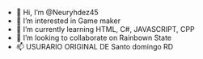 - 👋 Hi, I’m @Neuryhdez45
- 👀 I’m interested in Game maker
- 🌱 I’m currently learning HTML, C#, JAVASCRIPT, CPP
- 💞️ I’m looking to collaborate on Rainbown State
- 📫 USURARIO ORIGINAL DE Santo domingo RD

<!---
Neuryhdez45/Neuryhdez45 is a ✨ special ✨ repository because its `README.md` (this file) appears on your GitHub profile.
You can click the Preview link to take a look at your changes.
--->
